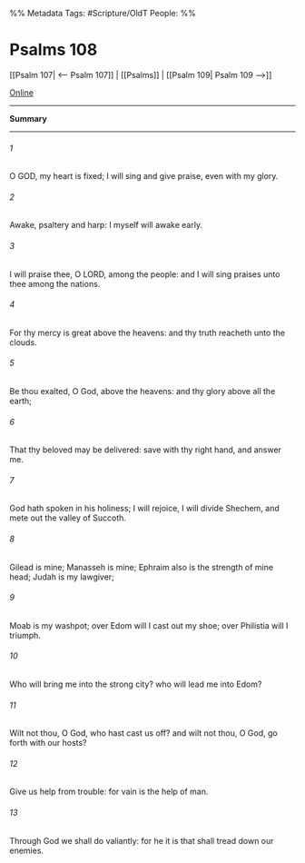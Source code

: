 

%% Metadata
Tags: #Scripture/OldT
People: 
%%
# Psalms 108
[[Psalm 107| <-- Psalm 107]] | [[Psalms]] | [[Psalm 109| Psalm 109 -->]]

[Online](https://churchofjesuschrist.org/study/scriptures/ot/ps/108?lang=eng)

---
__Summary__



---

###### 1
O GOD, my heart is fixed; I will sing and give praise, even with my glory.
###### 2
Awake, psaltery and harp: I myself will awake early.
###### 3
I will praise thee, O LORD, among the people: and I will sing praises unto thee among the nations.
###### 4
For thy mercy is great above the heavens: and thy truth reacheth unto the clouds.
###### 5
Be thou exalted, O God, above the heavens: and thy glory above all the earth;
###### 6
That thy beloved may be delivered: save with thy right hand, and answer me.
###### 7
God hath spoken in his holiness; I will rejoice, I will divide Shechem, and mete out the valley of Succoth.
###### 8
Gilead is mine; Manasseh is mine; Ephraim also is the strength of mine head; Judah is my lawgiver;
###### 9
Moab is my washpot; over Edom will I cast out my shoe; over Philistia will I triumph.
###### 10
Who will bring me into the strong city?  who will lead me into Edom?
###### 11
Wilt not thou, O God, who hast cast us off?  and wilt not thou, O God, go forth with our hosts?
###### 12
Give us help from trouble: for vain is the help of man.
###### 13
Through God we shall do valiantly: for he it is that shall tread down our enemies.



